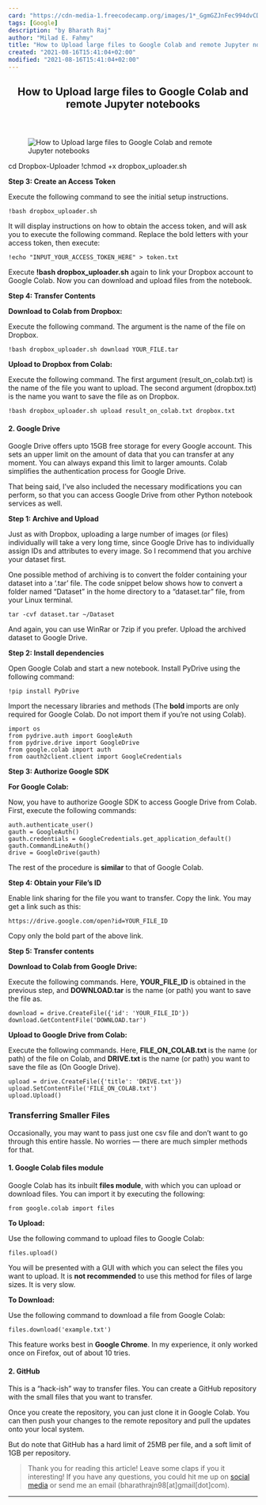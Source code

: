 ```yaml
---
card: "https://cdn-media-1.freecodecamp.org/images/1*_GgmGZJnFec994dvCDpbWQ.jpeg"
tags: [Google]
description: "by Bharath Raj"
author: "Milad E. Fahmy"
title: "How to Upload large files to Google Colab and remote Jupyter notebooks"
created: "2021-08-16T15:41:04+02:00"
modified: "2021-08-16T15:41:04+02:00"
---
```

<div class="site-wrapper">
<main id="site-main" class="site-main outer">
<div class="inner">
<article class="post-full post tag-google tag-machine-learning tag-python tag-data-science tag-technology ">
<header class="post-full-header">
<h1 class="post-full-title">How to Upload large files to Google Colab and remote Jupyter notebooks</h1>
</header>
<figure class="post-full-image">
<picture>
<source media="(max-width: 700px)" sizes="1px" srcset="data:image/gif;base64,R0lGODlhAQABAIAAAAAAAP///yH5BAEAAAAALAAAAAABAAEAAAIBRAA7 1w">
<source media="(min-width: 701px)" sizes="(max-width: 800px) 400px,
(max-width: 1170px) 700px,
1400px" srcset="https://cdn-media-1.freecodecamp.org/images/1*_GgmGZJnFec994dvCDpbWQ.jpeg 300w,
https://cdn-media-1.freecodecamp.org/images/1*_GgmGZJnFec994dvCDpbWQ.jpeg 600w,
https://cdn-media-1.freecodecamp.org/images/1*_GgmGZJnFec994dvCDpbWQ.jpeg 1000w,
https://cdn-media-1.freecodecamp.org/images/1*_GgmGZJnFec994dvCDpbWQ.jpeg 2000w">
<img onerror="this.style.display='none'" src="https://cdn-media-1.freecodecamp.org/images/1*_GgmGZJnFec994dvCDpbWQ.jpeg" alt="How to Upload large files to Google Colab and remote Jupyter notebooks">
</picture>
</figure>
<section class="post-full-content">
<div class="post-content medium-migrated-article">
cd Dropbox-Uploader
!chmod +x dropbox_uploader.sh</code></pre><p><strong>Step 3: Create an Access Token</strong></p><p>Execute the following command to see the initial setup instructions.</p><pre><code>!bash dropbox_uploader.sh</code></pre><p>It will display instructions on how to obtain the access token, and will ask you to execute the following command. Replace the bold letters with your access token, then execute:</p><pre><code class="language-bash">!echo "INPUT_YOUR_ACCESS_TOKEN_HERE" &gt; token.txt</code></pre><p>Execute <strong>!bash dropbox_uploader.sh</strong> again to link your Dropbox account to Google Colab. Now you can download and upload files from the notebook.</p><p><strong>Step 4: Transfer Contents</strong></p><p><strong>Download to Colab from Dropbox:</strong></p><p>Execute the following command. The argument is the name of the file on Dropbox.</p><pre><code class="language-bash">!bash dropbox_uploader.sh download YOUR_FILE.tar</code></pre><p><strong>Upload to Dropbox from Colab:</strong></p><p>Execute the following command. The first argument (result_on_colab.txt) is the name of the file you want to upload. The second argument (dropbox.txt) is the name you want to save the file as on Dropbox.</p><pre><code class="language-bash">!bash dropbox_uploader.sh upload result_on_colab.txt dropbox.txt</code></pre><h4 id="2-google-drive">2. Google Drive</h4><p>Google Drive offers upto 15GB free storage for every Google account. This sets an upper limit on the amount of data that you can transfer at any moment. You can always expand this limit to larger amounts. Colab simplifies the authentication process for Google Drive.</p><p>That being said, I’ve also included the necessary modifications you can perform, so that you can access Google Drive from other Python notebook services as well.</p><p><strong>Step 1: Archive and Upload</strong></p><p>Just as with Dropbox, uploading a large number of images (or files) individually will take a very long time, since Google Drive has to individually assign IDs and attributes to every image. So I recommend that you archive your dataset first.</p><p>One possible method of archiving is to convert the folder containing your dataset into a ‘.tar’ file. The code snippet below shows how to convert a folder named “Dataset” in the home directory to a “dataset.tar” file, from your Linux terminal.</p><pre><code class="language-bash">tar -cvf dataset.tar ~/Dataset</code></pre><p>And again, you can use WinRar or 7zip if you prefer. Upload the archived dataset to Google Drive.</p><p><strong>Step 2: Install dependencies</strong></p><p>Open Google Colab and start a new notebook. Install PyDrive using the following command:</p><pre><code class="language-bash">!pip install PyDrive</code></pre><p>Import the necessary libraries and methods (The <strong>bold </strong>imports are only required for Google Colab. Do not import them if you’re not using Colab).</p><pre><code class="language-py">import os
from pydrive.auth import GoogleAuth
from pydrive.drive import GoogleDrive
from google.colab import auth
from oauth2client.client import GoogleCredentials</code></pre><p><strong>Step 3: Authorize Google SDK</strong></p><p><strong>For Google Colab:</strong></p><p>Now, you have to authorize Google SDK to access Google Drive from Colab. First, execute the following commands:</p><pre><code class="language-py">auth.authenticate_user()
gauth = GoogleAuth()
gauth.credentials = GoogleCredentials.get_application_default()
gauth.CommandLineAuth()
drive = GoogleDrive(gauth)</code></pre><p>The rest of the procedure is<strong> similar</strong> to that of Google Colab.</p><p><strong>Step 4: Obtain your File’s ID</strong></p><p>Enable link sharing for the file you want to transfer. Copy the link. You may get a link such as this:</p><pre><code>https://drive.google.com/open?id=YOUR_FILE_ID</code></pre><p>Copy only the bold part of the above link.</p><p><strong>Step 5: Transfer contents</strong></p><p><strong>Download to Colab from Google Drive:</strong></p><p>Execute the following commands. Here, <strong>YOUR_FILE_ID</strong> is obtained in the previous step, and <strong>DOWNLOAD.tar</strong> is the name (or path) you want to save the file as.</p><pre><code class="language-py">download = drive.CreateFile({'id': 'YOUR_FILE_ID'})
download.GetContentFile('DOWNLOAD.tar')</code></pre><p><strong>Upload to Google Drive from Colab:</strong></p><p>Execute the following commands. Here, <strong>FILE_ON_COLAB.txt </strong>is the name (or path) of the file on Colab, and <strong>DRIVE.txt </strong>is the name (or path) you want to save the file as (On Google Drive).</p><pre><code class="language-py">upload = drive.CreateFile({'title': 'DRIVE.txt'})
upload.SetContentFile('FILE_ON_COLAB.txt')
upload.Upload()</code></pre><h3 id="transferring-smaller-files">Transferring Smaller Files</h3><p>Occasionally, you may want to pass just one csv file and don’t want to go through this entire hassle. No worries — there are much simpler methods for that.</p><h4 id="1-google-colab-files-module">1. Google Colab files module</h4><p>Google Colab has its inbuilt <strong>files module</strong>, with which you can upload or download files. You can import it by executing the following:</p><pre><code>from google.colab import files</code></pre><p><strong>To Upload:</strong></p><p>Use the following command to upload files to Google Colab:</p><pre><code class="language-py">files.upload()</code></pre><p>You will be presented with a GUI with which you can select the files you want to upload. It is <strong>not recommended</strong> to use this method for files of large sizes. It is very slow.</p><p><strong>To Download:</strong></p><p>Use the following command to download a file from Google Colab:</p><pre><code class="language-py">files.download('example.txt')</code></pre><p>This feature works best in <strong>Google Chrome</strong>. In my experience, it only worked once on Firefox, out of about 10 tries.</p><h4 id="2-github">2. GitHub</h4><p>This is a “hack-ish” way to transfer files. You can create a GitHub repository with the small files that you want to transfer.</p><p>Once you create the repository, you can just clone it in Google Colab. You can then push your changes to the remote repository and pull the updates onto your local system.</p><p>But do note that GitHub has a hard limit of 25MB per file, and a soft limit of 1GB per repository.</p><blockquote>Thank you for reading this article! Leave some claps if you it interesting! If you have any questions, you could hit me up on <a href="https://thatbrguy.github.io/" rel="noopener">social media</a> or send me an email (bharathrajn98[at]gmail[dot]com).</blockquote>
</div>
<hr>
</section>
</article>
</div>
</main>
</div>
<!-- Google Tag Manager (noscript) -->
<!-- End Google Tag Manager (noscript) -->
